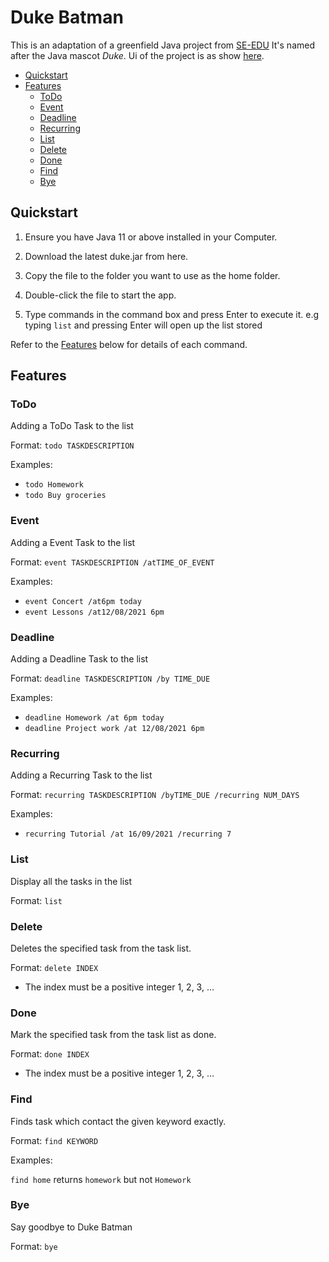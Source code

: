 # Duke Batman

This is an adaptation of a greenfield Java project from [SE-EDU](https://github.com/se-edu/duke) It's named after the Java mascot _Duke_.
Ui of the project is as show [here](Ui.png).

* [Quickstart](#quickstart)
* [Features](#features)
    * [ToDo](#todo)
    * [Event](#event)
    * [Deadline](#deadline)
    * [Recurring](#recurring)
    * [List](#list)
    * [Delete](#delete)
    * [Done](#done)
    * [Find](#find)
    * [Bye](#bye)

## Quickstart

1. Ensure you have Java 11 or above installed in your Computer.

2. Download the latest duke.jar from here.

3. Copy the file to the folder you want to use as the home folder.

4. Double-click the file to start the app.

5. Type commands in the command box and press Enter to execute it. e.g typing `list` and pressing Enter will open up the list stored

Refer to the [Features](#features) below for details of each command.

## Features

### ToDo

Adding a ToDo Task to the list

Format: `todo TASKDESCRIPTION`

Examples:
* `todo Homework`
* `todo Buy groceries`

### Event

Adding a Event Task to the list

Format: `event TASKDESCRIPTION /atTIME_OF_EVENT`

Examples:
* `event Concert /at6pm today`
* `event Lessons /at12/08/2021 6pm`

### Deadline

Adding a Deadline Task to the list

Format: `deadline TASKDESCRIPTION /by TIME_DUE`

Examples:
* `deadline Homework /at 6pm today`
* `deadline Project work /at 12/08/2021 6pm`

### Recurring

Adding a Recurring Task to the list

Format: `recurring TASKDESCRIPTION /byTIME_DUE /recurring NUM_DAYS`

Examples:
* `recurring Tutorial /at 16/09/2021 /recurring 7`

### List

Display all the tasks in the list

Format: `list`

### Delete

Deletes the specified task from the task list.

Format: `delete INDEX`

* The index must be a positive integer 1, 2, 3, …​

### Done

Mark the specified task from the task list as done.

Format: `done INDEX`

* The index must be a positive integer 1, 2, 3, …​

### Find

Finds task which contact the given keyword exactly.

Format: `find KEYWORD`

Examples:

`find home` returns `homework` but not `Homework`

### Bye

Say goodbye to Duke Batman

Format: `bye`

